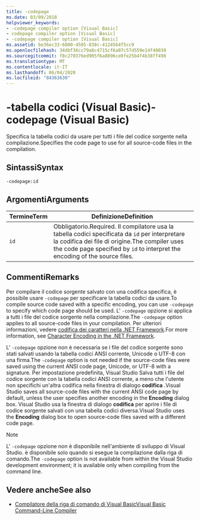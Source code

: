 ```yaml
---
title: -codepage
ms.date: 03/09/2018
helpviewer_keywords:
- -codepage compiler option [Visual Basic]
- codepage compiler option [Visual Basic]
- -codepage compiler option [Visual Basic]
ms.assetid: be36ec33-6800-4505-838c-4124564f5cc9
ms.openlocfilehash: 34dbf36cc79a8c4715cf6a07c57d559e14f40030
ms.sourcegitcommit: f8c270376ed905f6a8896ce0fe25b4f4b38ff498
ms.translationtype: MT
ms.contentlocale: it-IT
ms.lasthandoff: 06/04/2020
ms.locfileid: "84363630"
---
```

# <a name="-codepage-visual-basic"></a><span data-ttu-id="a3a0f-102">-tabella codici (Visual Basic)</span><span class="sxs-lookup"><span data-stu-id="a3a0f-102">-codepage (Visual Basic)</span></span>
<span data-ttu-id="a3a0f-103">Specifica la tabella codici da usare per tutti i file del codice sorgente nella compilazione.</span><span class="sxs-lookup"><span data-stu-id="a3a0f-103">Specifies the code page to use for all source-code files in the compilation.</span></span>  
  
## <a name="syntax"></a><span data-ttu-id="a3a0f-104">Sintassi</span><span class="sxs-lookup"><span data-stu-id="a3a0f-104">Syntax</span></span>  
  
```console  
-codepage:id  
```  
  
## <a name="arguments"></a><span data-ttu-id="a3a0f-105">Argomenti</span><span class="sxs-lookup"><span data-stu-id="a3a0f-105">Arguments</span></span>  
  
|<span data-ttu-id="a3a0f-106">Termine</span><span class="sxs-lookup"><span data-stu-id="a3a0f-106">Term</span></span>|<span data-ttu-id="a3a0f-107">Definizione</span><span class="sxs-lookup"><span data-stu-id="a3a0f-107">Definition</span></span>|  
|---|---|  
|`id`|<span data-ttu-id="a3a0f-108">Obbligatorio.</span><span class="sxs-lookup"><span data-stu-id="a3a0f-108">Required.</span></span> <span data-ttu-id="a3a0f-109">Il compilatore usa la tabella codici specificata da `id` per interpretare la codifica dei file di origine.</span><span class="sxs-lookup"><span data-stu-id="a3a0f-109">The compiler uses the code page specified by `id` to interpret the encoding of the source files.</span></span>|  
  
## <a name="remarks"></a><span data-ttu-id="a3a0f-110">Commenti</span><span class="sxs-lookup"><span data-stu-id="a3a0f-110">Remarks</span></span>  
 <span data-ttu-id="a3a0f-111">Per compilare il codice sorgente salvato con una codifica specifica, è possibile usare `-codepage` per specificare la tabella codici da usare.</span><span class="sxs-lookup"><span data-stu-id="a3a0f-111">To compile source code saved with a specific encoding, you can use `-codepage` to specify which code page should be used.</span></span> <span data-ttu-id="a3a0f-112">L' `-codepage` opzione si applica a tutti i file del codice sorgente nella compilazione.</span><span class="sxs-lookup"><span data-stu-id="a3a0f-112">The `-codepage` option applies to all source-code files in your compilation.</span></span> <span data-ttu-id="a3a0f-113">Per ulteriori informazioni, vedere [codifica dei caratteri nella .NET Framework](../../../standard/base-types/character-encoding.md).</span><span class="sxs-lookup"><span data-stu-id="a3a0f-113">For more information, see [Character Encoding in the .NET Framework](../../../standard/base-types/character-encoding.md).</span></span>  
  
 <span data-ttu-id="a3a0f-114">L' `-codepage` opzione non è necessaria se i file del codice sorgente sono stati salvati usando la tabella codici ANSI corrente, Unicode o UTF-8 con una firma.</span><span class="sxs-lookup"><span data-stu-id="a3a0f-114">The `-codepage` option is not needed if the source-code files were saved using the current ANSI code page, Unicode, or UTF-8 with a signature.</span></span> <span data-ttu-id="a3a0f-115">Per impostazione predefinita, Visual Studio Salva tutti i file del codice sorgente con la tabella codici ANSI corrente, a meno che l'utente non specifichi un'altra codifica nella finestra di dialogo **codifica** .</span><span class="sxs-lookup"><span data-stu-id="a3a0f-115">Visual Studio saves all source-code files with the current ANSI code page by default, unless the user specifies another encoding in the **Encoding** dialog box.</span></span> <span data-ttu-id="a3a0f-116">Visual Studio usa la finestra di dialogo **codifica** per aprire i file di codice sorgente salvati con una tabella codici diversa.</span><span class="sxs-lookup"><span data-stu-id="a3a0f-116">Visual Studio uses the **Encoding** dialog box to open source-code files saved with a different code page.</span></span>  
  
> [!NOTE]
> <span data-ttu-id="a3a0f-117">L' `-codepage` opzione non è disponibile nell'ambiente di sviluppo di Visual Studio. è disponibile solo quando si esegue la compilazione dalla riga di comando.</span><span class="sxs-lookup"><span data-stu-id="a3a0f-117">The `-codepage` option is not available from within the Visual Studio development environment; it is available only when compiling from the command line.</span></span>  
  
## <a name="see-also"></a><span data-ttu-id="a3a0f-118">Vedere anche</span><span class="sxs-lookup"><span data-stu-id="a3a0f-118">See also</span></span>

- [<span data-ttu-id="a3a0f-119">Compilatore della riga di comando di Visual Basic</span><span class="sxs-lookup"><span data-stu-id="a3a0f-119">Visual Basic Command-Line Compiler</span></span>](index.md)
